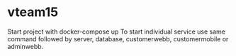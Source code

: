 # vteam15
Start project with docker-compose up
To start individual service use same command followed by server, database, customerwebb, customermobile or adminwebb.

